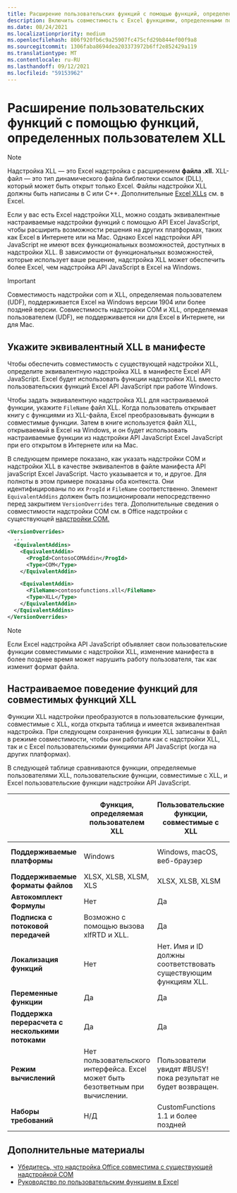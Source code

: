```yaml
---
title: Расширение пользовательских функций с помощью функций, определенных пользователем XLL
description: Включить совместимость с Excel функциями, определенными пользователем XLL, которые имеют эквивалентные функциональные возможности для настраиваемой функции
ms.date: 08/24/2021
ms.localizationpriority: medium
ms.openlocfilehash: 806f920fb6c9a25907fc475cfd29b844ef00f9a8
ms.sourcegitcommit: 1306faba8694dea203373972b6ff2e852429a119
ms.translationtype: MT
ms.contentlocale: ru-RU
ms.lasthandoff: 09/12/2021
ms.locfileid: "59153962"
---
```

# <a name="extend-custom-functions-with-xll-user-defined-functions"></a>Расширение пользовательских функций с помощью функций, определенных пользователем XLL

> [!NOTE]
> Надстройка XLL — это Excel надстройка с расширением **файла .xll.** XLL-файл — это тип динамического файла библиотеки ссылок (DLL), который может быть открыт только Excel. Файлы надстройки XLL должны быть написаны в C или C++. Дополнительные [Excel XLLs](/office/client-developer/excel/developing-excel-xlls) см. в Excel.

Если у вас есть Excel надстройки XLL, можно создать эквивалентные настраиваемые надстройки функций с помощью API Excel JavaScript, чтобы расширить возможности решения на других платформах, таких как Excel в Интернете или на Mac. Однако Excel надстройки API JavaScript не имеют всех функциональных возможностей, доступных в надстройки XLL. В зависимости от функциональных возможностей, которые использует ваше решение, надстройка XLL может обеспечить более Excel, чем надстройка API JavaScript в Excel на Windows.

> [!IMPORTANT]
> Совместимость надстройки com и XLL, определяемая пользователем (UDF), поддерживается Excel на Windows версии 1904 или более поздней версии. Совместимость надстройки COM и XLL, определяемая пользователем (UDF), не поддерживается ни для Excel в Интернете, ни для Mac.

## <a name="specify-equivalent-xll-in-the-manifest"></a>Укажите эквивалентный XLL в манифесте

Чтобы обеспечить совместимость с существующей надстройки XLL, определите эквивалентную надстройка XLL в манифесте Excel API JavaScript. Excel будет использовать функции надстройки XLL вместо пользовательских функций Excel API JavaScript при работе Windows.

Чтобы задать эквивалентную надстройка XLL для настраиваемой функции, укажите `FileName` файл XLL. Когда пользователь открывает книгу с функциями из XLL-файла, Excel преобразовывать функции в совместимые функции. Затем в книге используется файл XLL, открываемый в Excel на Windows, и он будет использовать настраиваемые функции из надстройки API JavaScript Excel JavaScript при его открытом в Интернете или на Mac.

В следующем примере показано, как указать надстройки COM и надстройки XLL в качестве эквивалентов в файле манифеста API javaScript Excel JavaScript. Часто указывается и то, и другое. Для полноты в этом примере показаны оба контекста. Они идентифицированы по их `ProgId` и `FileName` соответственно. Элемент `EquivalentAddins` должен быть позиционировали непосредственно перед закрытием `VersionOverrides` тега. Дополнительные сведения о совместимости надстройки COM см. в Office надстройки с существующей [надстройки COM.](../develop/make-office-add-in-compatible-with-existing-com-add-in.md)

```xml
<VersionOverrides>
  ...
  <EquivalentAddins>
    <EquivalentAddin>
      <ProgId>ContosoCOMAddin</ProgId>
      <Type>COM</Type>
    </EquivalentAddin>

    <EquivalentAddin>
      <FileName>contosofunctions.xll</FileName>
      <Type>XLL</Type>
    </EquivalentAddin>
  </EquivalentAddins>
</VersionOverrides>
```

> [!NOTE]
> Если Excel надстройка API JavaScript объявляет свои пользовательские функции совместимыми с надстройки XLL, изменение манифеста в более позднее время может нарушить работу пользователя, так как изменит формат файла.

## <a name="custom-function-behavior-for-xll-compatible-functions"></a>Настраиваемое поведение функций для совместимых функций XLL

Функции XLL надстройки преобразуются в пользовательские функции, совместимые с XLL, когда открыта таблица и имеется эквивалентная надстройка. При следующем сохранения функции XLL записаны в файл в режиме совместимости, чтобы они работали как с надстройки XLL, так и с Excel пользовательскими функциями API JavaScript (когда на других платформах).

В следующей таблице сравниваются функции, определяемые пользователями XLL, пользовательские функции, совместимые с XLL, и Excel пользовательские функции надстройки API JavaScript.

|         |Функция, определяемая пользователем XLL |Пользовательские функции, совместимые с XLL |Excel Настраиваемая функция надстройки API JavaScript |
|---------|---------|---------|---------|
| **Поддерживаемые платформы** | Windows | Windows, macOS, веб-браузер | Windows, macOS, веб-браузер |
| **Поддерживаемые форматы файлов** | XLSX, XLSB, XLSM, XLS | XLSX, XLSB, XLSM | XLSX, XLSB, XLSM |
| **Автокомплект Формулы** | Нет | Да | Да |
| **Подписка с потоковой передачей** | Возможно с помощью вызова xlfRTD и XLL. | Да | Да |
| **Локализация функций** | Нет | Нет. Имя и ID должны соответствовать существующим функциям XLL. | Да |
| **Переменные функции** | Да | Да | Да |
| **Поддержка перерасчета с несколькими потоками** | Да | Да | Да |
| **Режим вычислений** | Нет пользовательского интерфейса. Excel может быть безответным при вычислении. | Пользователи увидят #BUSY! пока результат не будет возвращен. | Пользователи увидят #BUSY! пока результат не будет возвращен. |
| **Наборы требований** | Н/Д | CustomFunctions 1.1 и более поздней | CustomFunctions 1.1 и более поздней |

## <a name="see-also"></a>Дополнительные материалы

- [Убедитесь, что надстройка Office совместима с существующей надстройкой COM](../develop/make-office-add-in-compatible-with-existing-com-add-in.md)
- [Руководство по пользовательским функциям в Excel](../tutorials/excel-tutorial-create-custom-functions.md)
